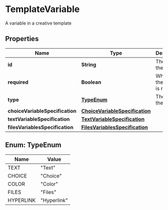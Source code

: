 

# TemplateVariable

A variable in a creative template

## Properties

| Name | Type | Description | Notes |
|------------ | ------------- | ------------- | -------------|
|**id** | **String** | The id of the variable |  |
|**required** | **Boolean** | Whether the variable is required |  |
|**type** | [**TypeEnum**](#TypeEnum) | The type of the variable |  |
|**choiceVariableSpecification** | [**ChoiceVariableSpecification**](ChoiceVariableSpecification.md) |  |  [optional] |
|**textVariableSpecification** | [**TextVariableSpecification**](TextVariableSpecification.md) |  |  [optional] |
|**filesVariablesSpecification** | [**FilesVariablesSpecification**](FilesVariablesSpecification.md) |  |  [optional] |



## Enum: TypeEnum

| Name | Value |
|---- | -----|
| TEXT | &quot;Text&quot; |
| CHOICE | &quot;Choice&quot; |
| COLOR | &quot;Color&quot; |
| FILES | &quot;Files&quot; |
| HYPERLINK | &quot;Hyperlink&quot; |



